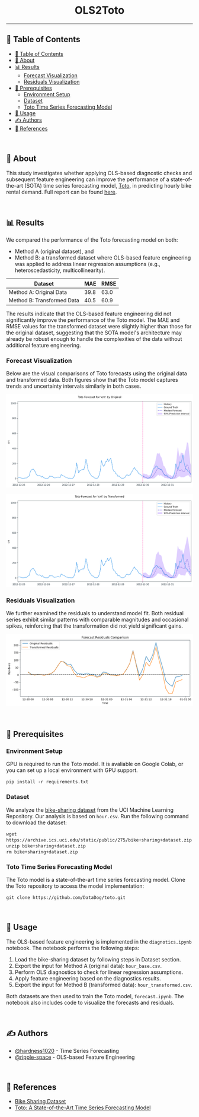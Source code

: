 <h1 align="center">OLS2Toto</h1>

<div align="center">


</div>

---

<!-- <p align="center"> Few lines describing your project.
    <br> 
</p> -->

## 📝 Table of Contents

- [📝 Table of Contents](#-table-of-contents)
- [🧐 About ](#-about-)
- [📊 Results ](#-results-)
  - [Forecast Visualization](#forecast-visualization)
  - [Residuals Visualization](#residuals-visualization)
- [🏁 Prerequisites ](#-prerequisites-)
  - [Environment Setup](#environment-setup)
  - [Dataset](#dataset)
  - [Toto Time Series Forecasting Model](#toto-time-series-forecasting-model)
- [🎈 Usage ](#-usage-)
- [✍️ Authors ](#️-authors-)
- [📓 References ](#-references-)

<br>

## 🧐 About <a name = "about"></a>

This study investigates whether applying OLS-based diagnostic checks and subsequent feature engineering can improve the performance of a state-of-the-art (SOTA) time series forecasting model, [Toto](https://arxiv.org/abs/2407.07874), in predicting hourly bike rental demand. Full report can be found [here](https://www.overleaf.com/read/ftncmqsqbysm#3457b3).


<br>

## 📊 Results <a name = "results"></a>
We compared the performance of the Toto forecasting model on both:
* Method A (original dataset), and
* Method B: a transformed dataset where OLS-based feature engineering was applied to address linear regression assumptions (e.g., heteroscedasticity, multicollinearity).

| Dataset                    | MAE  | RMSE |
| -------------------------- | ---- | ---- |
| Method A: Original Data    | 39.8 | 63.0 |
| Method B: Transformed Data | 40.5 | 60.9 |

The results indicate that the OLS-based feature engineering did not significantly improve the performance of the Toto model. The MAE and RMSE values for the transformed dataset were slightly higher than those for the original dataset, suggesting that the SOTA model's architecture may already be robust enough to handle the complexities of the data without additional feature engineering.

### Forecast Visualization
Below are the visual comparisons of Toto forecasts using the original data and transformed data. Both figures show that the Toto model captures trends and uncertainty intervals similarly in both cases.

![Forecast by Original Data](https://raw.githubusercontent.com/hardness1020/OLS2Toto/main/figures/results/Forecast_by_Original_Data.png)

![Forecast by Transformed Data](https://raw.githubusercontent.com/hardness1020/OLS2Toto/main/figures/results/Forecast_by_Transformed_Data.png)

### Residuals Visualization
We further examined the residuals to understand model fit. Both residual series exhibit similar patterns with comparable magnitudes and occasional spikes, reinforcing that the transformation did not yield significant gains.

![Comparison of Residuals](https://raw.githubusercontent.com/hardness1020/OLS2Toto/main/figures/results/Comparison_of_Residuals.png)

<br>

## 🏁 Prerequisites <a name = "prerequisites"></a>
### Environment Setup
GPU is required to run the Toto model. It is avaliable on Google Colab, or you can set up a local environment with GPU support.
```
pip install -r requirements.txt
```

### Dataset
We analyze the [bike-sharing dataset](https://archive.ics.uci.edu/dataset/275/bike+sharing+dataset) from the UCI Machine Learning Repository. Our analysis is based on `hour.csv`. Run the following command to download the dataset:

```
wget https://archive.ics.uci.edu/static/public/275/bike+sharing+dataset.zip
unzip bike+sharing+dataset.zip
rm bike+sharing+dataset.zip
```


### Toto Time Series Forecasting Model
The Toto model is a state-of-the-art time series forecasting model. Clone the Toto repository to access the model implementation:
```
git clone https://github.com/DataDog/toto.git
```


<br>

## 🎈 Usage <a name="usage"></a>
The OLS-based feature engineering is implemented in the `diagnotics.ipynb` notebook. The notebook performs the following steps:
1. Load the bike-sharing dataset by following steps in Dataset section.
2. Export the input for Method A (original data): `hour_base.csv`.
3. Perform OLS diagnostics to check for linear regression assumptions.
4. Apply feature engineering based on the diagnostics results.
5. Export the input for Method B (transformed data): `hour_transformed.csv`.

Both datasets are then used to train the Toto model, `forecast.ipynb`. The notebook also includes code to visualize the forecasts and residuals.


<br>

## ✍️ Authors <a name = "authors"></a>

- [@hardness1020](https://github.com/hardness1020) - Time Series Forecasting
- [@ripple-space](https://github.com/ripple-space) - OLS-based Feature Engineering


<br>

## 📓 References <a name = "references"></a>
- [Bike Sharing Dataset](https://archive.ics.uci.edu/dataset/275/bike+sharing+dataset)
- [Toto: A State-of-the-Art Time Series Forecasting Model](https://arxiv.org/abs/2407.07874)
